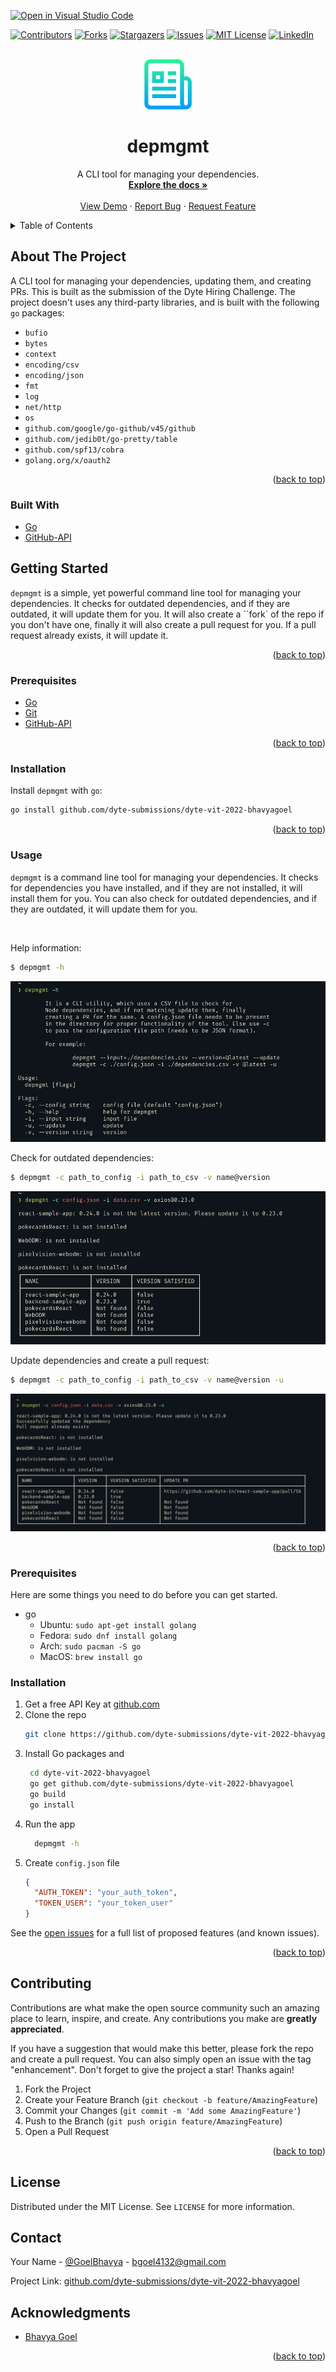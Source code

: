 [![Open in Visual Studio Code](https://classroom.github.com/assets/open-in-vscode-c66648af7eb3fe8bc4f294546bfd86ef473780cde1dea487d3c4ff354943c9ae.svg)](https://classroom.github.com/online_ide?assignment_repo_id=7942334&assignment_repo_type=AssignmentRepo)

<div id="top"></div>
<!--
*** Thanks for checking out the Best-README-Template. If you have a suggestion
*** that would make this better, please fork the repo and create a pull request
*** or simply open an issue with the tag "enhancement".
*** Don't forget to give the project a star!
*** Thanks again! Now go create something AMAZING! :D
-->

<!-- PROJECT SHIELDS -->
<!--
*** I'm using markdown "reference style" links for readability.
*** Reference links are enclosed in brackets [ ] instead of parentheses ( ).
*** See the bottom of this document for the declaration of the reference variables
*** for contributors-url, forks-url, etc. This is an optional, concise syntax you may use.
*** https://www.markdownguide.org/basic-syntax/#reference-style-links
-->

[![Contributors][contributors-shield]][contributors-url]
[![Forks][forks-shield]][forks-url]
[![Stargazers][stars-shield]][stars-url]
[![Issues][issues-shield]][issues-url]
[![MIT License][license-shield]][license-url]
[![LinkedIn][linkedin-shield]][linkedin-url]

<!-- PROJECT LOGO -->
<br />
<div align="center">
  <a href="https://github.com/dyte-submissions/dyte-vit-2022-bhavyagoel">
    <img src="images/logo.png" alt="Logo" width="80" height="80">
  </a>

<h1 align="center">depmgmt</h1>

  <p align="center">
    A CLI tool for managing your dependencies.
    <br />
    <a href="https://github.com/dyte-submissions/dyte-vit-2022-bhavyagoel"><strong>Explore the docs »</strong></a>
    <br />
    <br />
    <a href="https://github.com/dyte-submissions/dyte-vit-2022-bhavyagoel">View Demo</a>
    ·
    <a href="https://github.com/dyte-submissions/dyte-vit-2022-bhavyagoel/issues">Report Bug</a>
    ·
    <a href="https://github.com/dyte-submissions/dyte-vit-2022-bhavyagoel/issues">Request Feature</a>
  </p>
</div>

<!-- TABLE OF CONTENTS -->
<details>
  <summary>Table of Contents</summary>
  <ol>
    <li>
      <a href="#about-the-project">About The Project</a>
      <ul>
        <li><a href="#built-with">Built With</a></li>
      </ul>
    </li>
    <li>
      <a href="#getting-started">Getting Started</a>
      <ul>
        <li><a href="#prerequisites">Prerequisites</a></li>
        <li><a href="#installation">Installation</a></li>
      </ul>
    </li>
    <li><a href="#usage">Usage</a></li>
    <li><a href="#contributing">Contributing</a></li>
    <li><a href="#license">License</a></li>
    <li><a href="#contact">Contact</a></li>
    <li><a href="#acknowledgments">Acknowledgments</a></li>
  </ol>
</details>

<!-- ABOUT THE PROJECT -->

## About The Project
A CLI tool for managing your dependencies, updating them, and creating PRs. This is built as the submission of the Dyte Hiring Challenge. 
The project doesn't uses any third-party libraries, and is built with the following `go` packages:
  - `bufio`
  - `bytes`
  - `context`
  - `encoding/csv`
  - `encoding/json`
  - `fmt`
  - `log`
  - `net/http`
  - `os`
  - `github.com/google/go-github/v45/github`
  - `github.com/jedib0t/go-pretty/table`
  - `github.com/spf13/cobra`
  - `golang.org/x/oauth2`

<p align="right">(<a href="#top">back to top</a>)</p>

### Built With

- [Go](https://golang.org/)
- [GitHub-API](https://developer.github.com/v3/)


<!-- GETTING STARTED -->

## Getting Started

`depmgmt` is a simple, yet powerful command line tool for managing your dependencies. It checks for outdated dependencies, and if they are outdated, it will update them for you. It will also create a ``fork` of the repo if you don't have one, finally it will also create a pull request for you. If a pull request already exists, it will update it.

<p align="right">(<a href="#top">back to top</a>)</p>

### Prerequisites

- [Go](https://golang.org/)
- [Git](https://git-scm.com/)
- [GitHub-API](https://developer.github.com/v3/)

<p align="right">(<a href="#top">back to top</a>)</p>

### Installation

Install `depmgmt` with `go`:

```bash
go install github.com/dyte-submissions/dyte-vit-2022-bhavyagoel
```

<p align="right">(<a href="#top">back to top</a>)</p>

### Usage

`depmgmt` is a command line tool for managing your dependencies. It checks for dependencies you have installed, and if they are not installed, it will install them for you. You can also check for outdated dependencies, and if they are outdated, it will update them for you.

<br>

Help information:

```bash
$ depmgmt -h
```
![Help](images/help.png)


Check for outdated dependencies:

```bash
$ depmgmt -c path_to_config -i path_to_csv -v name@version
```
![Check for outdated dependencies](images/check.png)

Update dependencies and create a pull request:

```bash
$ depmgmt -c path_to_config -i path_to_csv -v name@version -u
```
![Update dependencies and create a pull request](images/update.png)
<p align="right">(<a href="#top">back to top</a>)</p>

### Prerequisites

Here are some things you need to do before you can get started.

- go
  - Ubuntu: `sudo apt-get install golang`
  - Fedora: `sudo dnf install golang`
  - Arch: `sudo pacman -S go`
  - MacOS: `brew install go`
### Installation

1. Get a free API Key at [github.com](https://github.com/settings/tokens)
2. Clone the repo
   ```sh
   git clone https://github.com/dyte-submissions/dyte-vit-2022-bhavyagoel.git
   ```
3. Install Go packages and
   ```sh
    cd dyte-vit-2022-bhavyagoel
    go get github.com/dyte-submissions/dyte-vit-2022-bhavyagoel
    go build
    go install
   ```
4. Run the app
   ```sh
     depmgmt -h
   ```
5. Create `config.json` file
   ```json
   {
     "AUTH_TOKEN": "your_auth_token",
     "TOKEN_USER": "your_token_user"
   }
   ```




See the [open issues](https://github.com/dyte-submissions/dyte-vit-2022-bhavyagoel/issues) for a full list of proposed features (and known issues).

<p align="right">(<a href="#top">back to top</a>)</p>

<!-- CONTRIBUTING -->

## Contributing

Contributions are what make the open source community such an amazing place to learn, inspire, and create. Any contributions you make are **greatly appreciated**.

If you have a suggestion that would make this better, please fork the repo and create a pull request. You can also simply open an issue with the tag "enhancement".
Don't forget to give the project a star! Thanks again!

1. Fork the Project
2. Create your Feature Branch (`git checkout -b feature/AmazingFeature`)
3. Commit your Changes (`git commit -m 'Add some AmazingFeature'`)
4. Push to the Branch (`git push origin feature/AmazingFeature`)
5. Open a Pull Request

<p align="right">(<a href="#top">back to top</a>)</p>

<!-- LICENSE -->

## License

Distributed under the MIT License. See `LICENSE` for more information.


<!-- CONTACT -->

## Contact

Your Name - [@GoelBhavya](https://twitter.com/GoelBhavya) - bgoel4132@gmail.com

Project Link: [github.com/dyte-submissions/dyte-vit-2022-bhavyagoel](https://github.com/dyte-submissions/dyte-vit-2022-bhavyagoel)


<!-- ACKNOWLEDGMENTS -->

## Acknowledgments
- [Bhavya Goel](https://github.com/bhavyagoel)

<p align="right">(<a href="#top">back to top</a>)</p>

<!-- MARKDOWN LINKS & IMAGES -->
<!-- https://www.markdownguide.org/basic-syntax/#reference-style-links -->

[contributors-shield]: https://img.shields.io/github/contributors/dyte-submissions/dyte-vit-2022-bhavyagoel.svg?style=for-the-badge
[contributors-url]: https://github.com/dyte-submissions/dyte-vit-2022-bhavyagoel/graphs/contributors
[forks-shield]: https://img.shields.io/github/forks/dyte-submissions/dyte-vit-2022-bhavyagoel.svg?style=for-the-badge
[forks-url]: https://github.com/dyte-submissions/dyte-vit-2022-bhavyagoel/network/members
[stars-shield]: https://img.shields.io/github/stars/dyte-submissions/dyte-vit-2022-bhavyagoel.svg?style=for-the-badge
[stars-url]: https://github.com/dyte-submissions/dyte-vit-2022-bhavyagoel/stargazers
[issues-shield]: https://img.shields.io/github/issues/dyte-submissions/dyte-vit-2022-bhavyagoel.svg?style=for-the-badge
[issues-url]: https://github.com/dyte-submissions/dyte-vit-2022-bhavyagoel/issues
[license-shield]: https://img.shields.io/github/license/dyte-submissions/dyte-vit-2022-bhavyagoel.svg?style=for-the-badge
[license-url]: https://github.com/dyte-submissions/dyte-vit-2022-bhavyagoel/blob/master/LICENSE.txt
[linkedin-shield]: https://img.shields.io/badge/-LinkedIn-black.svg?style=for-the-badge&logo=linkedin&colorB=555
[linkedin-url]: https://linkedin.com/in/bgoel4132
[product-screenshot]: images/screenshot.png   